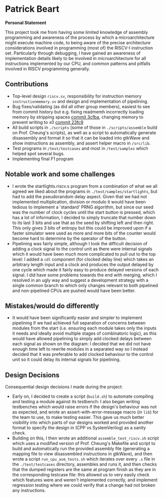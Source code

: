 # Patrick Beart
**Personal Statement**

This project took me from having some limited knowledge of assembly programming and awareness of the process by which a microarchitecture might execute machine code, to being aware of the precise architecture considerations involved in programming (most of) the RISCV-I instruction set. Particularly through debugging, I have gained an awareness of implementation details likely to be involved in microarchitecture for all instructions implemented by our CPU, and common patterns and pitfalls involved in RISCV programming generally.

## Contributions
- Top-level design ```riscv.sv```, responsibility for instruction memory ```instructionmemory.sv``` and design and implementation of pipelining.
- Bug fixes/validating (as did all other group members), easiest to see from commit history but e.g. fixing readmemh incorrectly loading memory by stripping spaces [commit 3cfba](https://github.com/EIE2-IAC-Labs/iac-riscv-cw-2/commit/3cfba6d6f32c2dc519f3f27cac0f2929b2259177), changing memory to prevent writing to x0 [commit 23fc9](https://github.com/EIE2-IAC-Labs/iac-riscv-cw-2/commit/23fc90d2a81f3ee4f425a02e4994245328fbab26)
- All build scripts  in ```./scripts``` (some of those in ```./scripts/assemble``` build on Prof. Cheung's scripts), as well as a script to automatically generate disassembly and format it so that it can be loaded into gtkWave and show instructions as assembly, and assert helper macro in ```/src/lib```.
- Test programs in ```/test/testcases``` and most in ```/test/samples``` which helped spot several bugs.
- Implementing final F1 program

## Notable work and some challenges
- I wrote the startlights.riscv.s program from a combination of what we all agreed we liked about the programs in `./test/samples/startlights`, but had to add the pseudorandom delay aspect. Given that we had not implemented multiplication, division or modulo it would have been tedious to implement a 'standard' PRNG algorithm, but since our seed was the number of clock cycles until the start button is pressed, which has a lot of information, I decided to simply truncate that number down to its last 3 bits and use that as the seed by shifting left and then right. This only gives 3 bits of entropy but this could be improved upon if a faster simulator were used as more and more bits of the counter would become hard to determine by the operator of the button.
- Pipelining was fairly simple, although I took the difficult decision of adding a clock signal to the control unit as there were internal signals which it would have been much more complicated to pull out to the top level: I added a `cdl` component (for clocked delay line) which takes an arbitrary length input and a clock and produces the output delayed by one cycle which made it fairly easy to produce delayed versions of each signal. I did have some problems towards the end with merging, which I resolved in an ugly way and suggest a development strategy with a single common branch to which only changes relevant to both pipelined and non-pipelined CPUs are pushed would have been better.

## Mistakes/would do differently
- It would have been significantly easier and simpler to implement pipelining if we had achieved full separation of concerns between modules from the start (i.e. ensuring each module takes only the inputs it needs and ideally avoid multiple stages of combinatoric logic), as this would have allowed pipelining to simply add clocked delays between each signal as shown on the diagram: I decided that we did not have enough time left to rewrite modules in a separated way so I instead decided that it was preferable to add clocked behaviour to the control unit so it could delay its internal signals for pipelining.

## Design Decisions
Consequential design decisions I made during the project:
- Early on, I decided to create a script (```build.sh```) to automate compiling and testing a module against its testbench: I also began writing testbenches which would raise errors if the design's behaviour was not as expected, and wrote an assert-with-error-message macro (in ```lib```) for the team to use, to make testing easier. This gave us much better visibility into which parts of our designs worked and provided another format to specify the design in (CPP vs SystemVerilog) as a sanity check.
- Building on this, I then wrote an additional ```assemble_test_riscv.sh``` script which uses a modified version of Prof. Cheung's Makefile and script to build and automatically run the provided assembly file (generating a mapping file to view disassembled instructions in gtkWave), and then wrote a script ```run_cpu_asm_tests.sh``` which iterates over every ```.s``` file in the ```./test/testcases``` directory, assembles and runs it, and then checks that the dumped registers are the same at program finish as they are in the corresponding testcase file: this allowed us to very easily check which features were and weren't implemented correctly, and implement regression testing where we could verify that a change had not broken any instructions.
